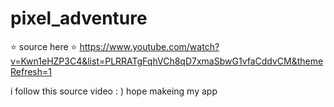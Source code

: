 # pixel_adventure

⭐️ source here ⭐️
https://www.youtube.com/watch?v=Kwn1eHZP3C4&list=PLRRATgFqhVCh8qD7xmaSbwG1vfaCddvCM&themeRefresh=1

i follow this source video : )
hope makeing my app